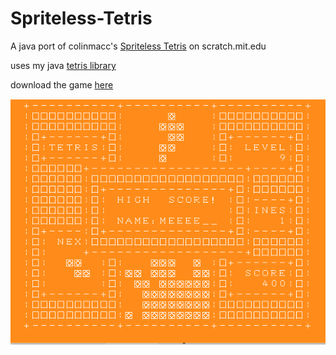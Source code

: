 # Spriteless-Tetris
A java port of colinmacc's [Spriteless Tetris](https://scratch.mit.edu/projects/434107175/) on scratch.mit.edu

uses my java [tetris library](https://github.com/ManzanaNaranja/JavaTetrisLibrary)

download the game [here](https://github.com/ManzanaNaranja/Spriteless-Tetris/raw/inputStreams/jar/tetris.jar)

![game img](./images/tetris.PNG)


